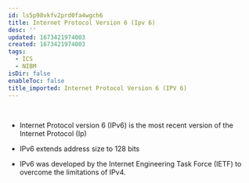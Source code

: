 ```yaml
---
id: ls5p98vkfv2prd0fa4wgch6
title: Internet Protocol Version 6 (Ipv 6)
desc: ''
updated: 1673421974003
created: 1673421974003
tags:
  - ICS
  - NIBM
isDir: false
enableToc: false
title_imported: Internet Protocol Version 6 (IPV 6)
---
```


 

-   Internet Protocol version 6 (IPv6) is the most recent version of the Internet Protocol (Ip)

-   IPv6 extends address size to 128 bits

-   IPv6 was developed by the Internet Engineering Task Force (IETF) to overcome the limitations of IPv4.
